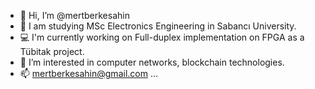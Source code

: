 - 👋 Hi, I’m @mertberkesahin
- 🏫 I am studying MSc Electronics Engineering in Sabancı University.
- 💻 I'm currently working on Full-duplex implementation on FPGA as a Tübitak project.
- 👀 I’m interested in computer networks, blockchain technologies.
- 📫 mertberkesahin@gmail.com  ...

<!---
mertberkesahin/mertberkesahin is a ✨ special ✨ repository because its `README.md` (this file) appears on your GitHub profile.
You can click the Preview link to take a look at your changes.
--->
